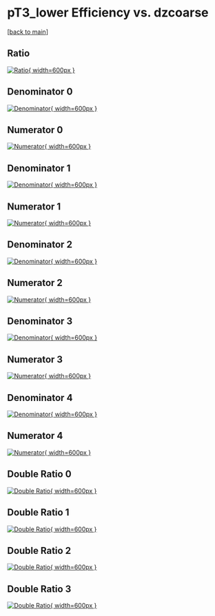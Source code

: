 # pT3_lower Efficiency vs. dzcoarse

[[back to main](./)]



## Ratio

[![Ratio](../mtv/var/pT3_lower_vtr_11_1_eff_dzcoarse.png){ width=600px }](../mtv/var/pT3_lower_vtr_11_1_eff_dzcoarse.pdf)

## Denominator 0

[![Denominator](../mtv/den/pT3_lower_vtr_11_1_eff_dzcoarse_den0.png){ width=600px }](../mtv/den/pT3_lower_vtr_11_1_eff_dzcoarse_den0.pdf)

## Numerator 0

[![Numerator](../mtv/num/pT3_lower_vtr_11_1_eff_dzcoarse_num0.png){ width=600px }](../mtv/num/pT3_lower_vtr_11_1_eff_dzcoarse_num0.pdf)

## Denominator 1

[![Denominator](../mtv/den/pT3_lower_vtr_11_1_eff_dzcoarse_den1.png){ width=600px }](../mtv/den/pT3_lower_vtr_11_1_eff_dzcoarse_den1.pdf)

## Numerator 1

[![Numerator](../mtv/num/pT3_lower_vtr_11_1_eff_dzcoarse_num1.png){ width=600px }](../mtv/num/pT3_lower_vtr_11_1_eff_dzcoarse_num1.pdf)

## Denominator 2

[![Denominator](../mtv/den/pT3_lower_vtr_11_1_eff_dzcoarse_den2.png){ width=600px }](../mtv/den/pT3_lower_vtr_11_1_eff_dzcoarse_den2.pdf)

## Numerator 2

[![Numerator](../mtv/num/pT3_lower_vtr_11_1_eff_dzcoarse_num2.png){ width=600px }](../mtv/num/pT3_lower_vtr_11_1_eff_dzcoarse_num2.pdf)

## Denominator 3

[![Denominator](../mtv/den/pT3_lower_vtr_11_1_eff_dzcoarse_den3.png){ width=600px }](../mtv/den/pT3_lower_vtr_11_1_eff_dzcoarse_den3.pdf)

## Numerator 3

[![Numerator](../mtv/num/pT3_lower_vtr_11_1_eff_dzcoarse_num3.png){ width=600px }](../mtv/num/pT3_lower_vtr_11_1_eff_dzcoarse_num3.pdf)

## Denominator 4

[![Denominator](../mtv/den/pT3_lower_vtr_11_1_eff_dzcoarse_den4.png){ width=600px }](../mtv/den/pT3_lower_vtr_11_1_eff_dzcoarse_den4.pdf)

## Numerator 4

[![Numerator](../mtv/num/pT3_lower_vtr_11_1_eff_dzcoarse_num4.png){ width=600px }](../mtv/num/pT3_lower_vtr_11_1_eff_dzcoarse_num4.pdf)

## Double Ratio 0

[![Double Ratio](../mtv/ratio/pT3_lower_vtr_11_1_eff_dzcoarse_ratio0.png){ width=600px }](../mtv/ratio/pT3_lower_vtr_11_1_eff_dzcoarse_ratio0.pdf)

## Double Ratio 1

[![Double Ratio](../mtv/ratio/pT3_lower_vtr_11_1_eff_dzcoarse_ratio1.png){ width=600px }](../mtv/ratio/pT3_lower_vtr_11_1_eff_dzcoarse_ratio1.pdf)

## Double Ratio 2

[![Double Ratio](../mtv/ratio/pT3_lower_vtr_11_1_eff_dzcoarse_ratio2.png){ width=600px }](../mtv/ratio/pT3_lower_vtr_11_1_eff_dzcoarse_ratio2.pdf)

## Double Ratio 3

[![Double Ratio](../mtv/ratio/pT3_lower_vtr_11_1_eff_dzcoarse_ratio3.png){ width=600px }](../mtv/ratio/pT3_lower_vtr_11_1_eff_dzcoarse_ratio3.pdf)

